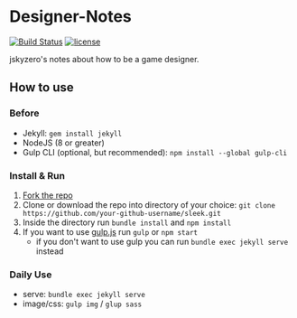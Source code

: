 # Designer-Notes

[![Build Status](https://travis-ci.com/jskyzero/Designer-Notes.svg?branch=jekyll)](https://travis-ci.com/jskyzero/Designer-Notes)
[![license](https://img.shields.io/github/license/mashape/apistatus.svg)](https://github.com/jskyzero/Designer-Notes)

jskyzero's notes about how to be a game designer.


## How to use

### Before
+ Jekyll: `gem install jekyll`
+ NodeJS (8 or greater)
+ Gulp CLI (optional, but recommended): `npm install --global gulp-cli`

### Install & Run

1. [Fork the repo](https://github.com/jskyzero/Designer-Notes/fork)
2. Clone or download the repo into directory of your choice: `git clone https://github.com/your-github-username/sleek.git`
3. Inside the directory run `bundle install` and `npm install`
4. If you want to use [gulp.js](https://gulpjs.com/) run `gulp` or `npm start`
    * if you don't want to use gulp you can run `bundle exec jekyll serve` instead

### Daily Use
+ serve: `bundle exec jekyll serve`
+ image/css: `gulp img` / `glup sass`
